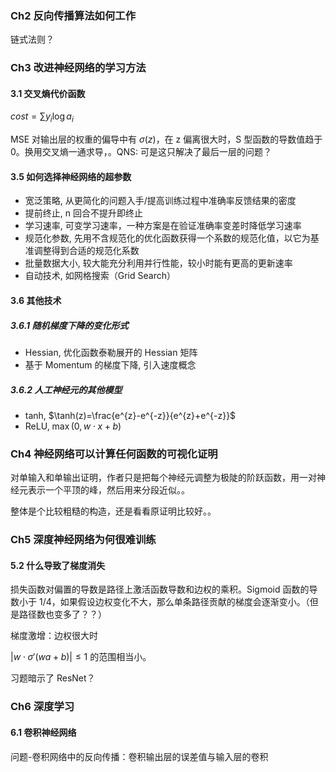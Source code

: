 

### Ch2 反向传播算法如何工作

链式法则？

### Ch3 改进神经网络的学习方法

#### 3.1 交叉熵代价函数

$cost=\sum{y_i\log{a_i}}$

MSE 对输出层的权重的偏导中有 $\sigma(z)$，在 z 偏离很大时，S 型函数的导数值趋于 0。换用交叉熵一通求导，。QNS: 可是这只解决了最后一层的问题？

#### 3.5 如何选择神经网络的超参数

- 宽泛策略, 从更简化的问题入手/提高训练过程中准确率反馈结果的密度
- 提前终止, n 回合不提升即终止
- 学习速率, 可变学习速率，一种方案是在验证准确率变差时降低学习速率
- 规范化参数, 先用不含规范化的优化函数获得一个系数的规范化值，以它为基准调整得到合适的规范化系数
- 批量数据大小, 较大能充分利用并行性能，较小时能有更高的更新速率
- 自动技术, 如网格搜索（Grid Search）

#### 3.6 其他技术

##### 3.6.1 随机梯度下降的变化形式

- Hessian, 优化函数泰勒展开的 Hessian 矩阵
- 基于 Momentum 的梯度下降, 引入速度概念

##### 3.6.2 人工神经元的其他模型

- tanh, $\tanh(z)=\frac{e^{z}-e^{-z}}{e^{z}+e^{-z}}$
- ReLU, $\max(0,w \cdot x + b)$

### Ch4 神经网络可以计算任何函数的可视化证明

对单输入和单输出证明，作者只是把每个神经元调整为极陡的阶跃函数，用一对神经元表示一个平顶的峰，然后用来分段近似。。

整体是个比较粗糙的构造，还是看看原证明比较好。。

### Ch5 深度神经网络为何很难训练

#### 5.2 什么导致了梯度消失

损失函数对偏置的导数是路径上激活函数导数和边权的乘积。Sigmoid 函数的导数小于 1/4，如果假设边权变化不大，那么单条路径贡献的梯度会逐渐变小。（但是路径数也变多了？？）

梯度激增：边权很大时

$\left| w \cdot \sigma'(wa+b)\right| \le 1$ 的范围相当小。

习题暗示了 ResNet？

### Ch6 深度学习

#### 6.1 卷积神经网络

问题-卷积网络中的反向传播：卷积输出层的误差值与输入层的卷积